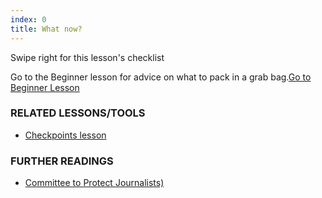 ```yaml
---
index: 0
title: What now?
---
```

Swipe right for this lesson's checklist

Go to the Beginner lesson for advice on what to pack in a grab bag.[Go to Beginner Lesson](umbrella://lesson/protective-equipment/0)

### RELATED LESSONS/TOOLS

*   [Checkpoints lesson](umbrella://lesson/checkpoints/0)

### FURTHER READINGS

*   [Committee to Protect Journalists)](https://cpj.org/reports/2012/04/armed-conflict.php)